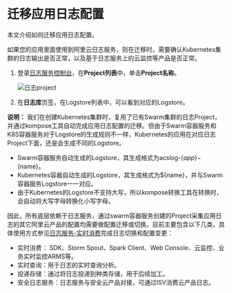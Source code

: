 # 迁移应用日志配置

本文介绍如何迁移应用日志配置。

如果您的应用里面使用到阿里云日志服务，则在迁移时，需要确认Kubernetes集群的日志输出是否正常，以及基于日志服务上的云监控等产品是否正常。

1.  登录[日志服务控制台](https://sls.console.aliyun.com/?spm)，在**Project列表**中，单击**Project名称**。

    ![日志project](https://static-aliyun-doc.oss-accelerate.aliyuncs.com/assets/img/zh-CN/5073659951/p96019.png)

2.  在**日志库**页签，在Logstore列表中，可以看到对应的Logstore。


**说明：** 我们在创建Kubernetes集群时，复用了已有Swarm集群的日志Project，并通过kompose工具自动完成应用日志配置的迁移。但由于Swarm容器服务和K8S容器服务对于Logstore的生成规则不一样，Kubernetes的应用在对应日志Project下面，还是会生成不同的Logstore。

-   Swarm容器服务自动生成的Logstore，其生成格式为acslog-$\{app\}-$\{name\}。
-   Kubernetes容器自动生成的Logstore，其生成格式为$\{name\}，并与Swarm容器服务Logstore一一对应。
-   由于Kubernetes的Logstore不支持大写，所以kompose转换工具在转换时，会自动将大写字母转换化小写字母。

因此，所有底层依赖于日志服务，通过swarm容器服务创建的Project采集应用日志的其它阿里云产品的配置均需要做配置迁移或切换。目前主要包含以下几类，具体使用方式参见[日志服务-实时消费](/intl.zh-CN/消费与投递/实时消费/简介.md)完成日志切换和配置变更：

-   实时消费： SDK、Storm Spout、Spark Client、Web Console、云监控、业务实时监控ARMS等。
-   实时查询：用于日志的实时查询分析。
-   投递存储：通过将日志投递到种类存储，用于后续加工。
-   安全日志服务：日志服务与安全云产品对接，可通过ISV消费云产品日志。


